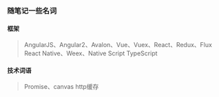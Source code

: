 ### 随笔记一些名词

#### 框架
> AngularJS、Angular2、Avalon、Vue、Vuex、React、Redux、Flux
> React Native、Weex、Native Script
> TypeScript

#### 技术词语
> Promise、canvas
> http缓存